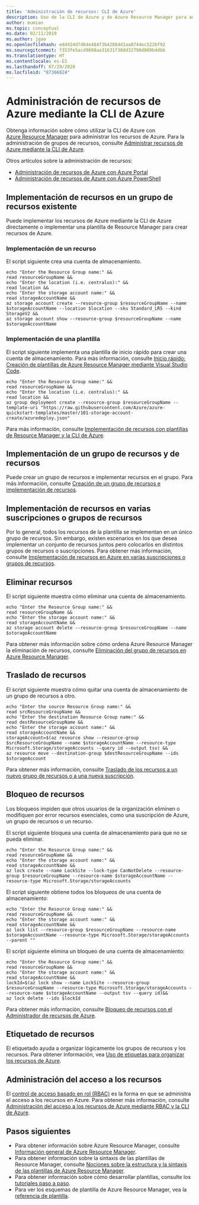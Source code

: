 ```yaml
---
title: 'Administración de recursos: CLI de Azure'
description: Uso de la CLI de Azure y de Azure Resource Manager para administrar los recursos. Muestra cómo implementar y eliminar los recursos.
author: mumian
ms.topic: conceptual
ms.date: 02/11/2019
ms.author: jgao
ms.openlocfilehash: edd424d7d64e484f3b42084d1aa0744ec522bf92
ms.sourcegitcommit: f353fe5acd9698aa31631f38dd32790d889b4dbb
ms.translationtype: HT
ms.contentlocale: es-ES
ms.lasthandoff: 07/29/2020
ms.locfileid: "87366824"
---
```

# <a name="manage-azure-resources-by-using-azure-cli"></a>Administración de recursos de Azure mediante la CLI de Azure

Obtenga información sobre cómo utilizar la CLI de Azure con [Azure Resource Manager](overview.md) para administrar los recursos de Azure. Para la administración de grupos de recursos, consulte [Administrar recursos de Azure mediante la CLI de Azure](manage-resource-groups-cli.md).

Otros artículos sobre la administración de recursos:

- [Administración de recursos de Azure con Azure Portal](manage-resources-portal.md)
- [Administración de recursos de Azure con Azure PowerShell](manage-resources-powershell.md)

## <a name="deploy-resources-to-an-existing-resource-group"></a>Implementación de recursos en un grupo de recursos existente

Puede implementar los recursos de Azure mediante la CLI de Azure directamente o implementar una plantilla de Resource Manager para crear recursos de Azure.

### <a name="deploy-a-resource"></a>Implementación de un recurso

El script siguiente crea una cuenta de almacenamiento.

```azurecli-interactive
echo "Enter the Resource Group name:" &&
read resourceGroupName &&
echo "Enter the location (i.e. centralus):" &&
read location &&
echo "Enter the storage account name:" &&
read storageAccountName &&
az storage account create --resource-group $resourceGroupName --name $storageAccountName --location $location --sku Standard_LRS --kind StorageV2 &&
az storage account show --resource-group $resourceGroupName --name $storageAccountName 
```

### <a name="deploy-a-template"></a>Implementación de una plantilla

El script siguiente implementa una plantilla de inicio rápido para crear una cuenta de almacenamiento. Para más información, consulte [Inicio rápido: Creación de plantillas de Azure Resource Manager mediante Visual Studio Code](../templates/quickstart-create-templates-use-visual-studio-code.md?tabs=PowerShell).

```azurecli-interactive
echo "Enter the Resource Group name:" &&
read resourceGroupName &&
echo "Enter the location (i.e. centralus):" &&
read location &&
az group deployment create --resource-group $resourceGroupName --template-uri "https://raw.githubusercontent.com/Azure/azure-quickstart-templates/master/101-storage-account-create/azuredeploy.json"
```

Para más información, consulte [Implementación de recursos con plantillas de Resource Manager y la CLI de Azure](../templates/deploy-cli.md).

## <a name="deploy-a-resource-group-and-resources"></a>Implementación de un grupo de recursos y de recursos

Puede crear un grupo de recursos e implementar recursos en el grupo. Para más información, consulte [Creación de un grupo de recursos e implementación de recursos](../templates/deploy-to-subscription.md#resource-groups).

## <a name="deploy-resources-to-multiple-subscriptions-or-resource-groups"></a>Implementación de recursos en varias suscripciones o grupos de recursos

Por lo general, todos los recursos de la plantilla se implementan en un único grupo de recursos. Sin embargo, existen escenarios en los que desea implementar un conjunto de recursos juntos pero colocarlos en distintos grupos de recursos o suscripciones. Para obtener más información, consulte [Implementación de recursos en Azure en varias suscripciones o grupos de recursos](../templates/cross-scope-deployment.md).

## <a name="delete-resources"></a>Eliminar recursos

El script siguiente muestra cómo eliminar una cuenta de almacenamiento.

```azurecli-interactive
echo "Enter the Resource Group name:" &&
read resourceGroupName &&
echo "Enter the storage account name:" &&
read storageAccountName &&
az storage account delete --resource-group $resourceGroupName --name $storageAccountName 
```

Para obtener más información sobre cómo ordena Azure Resource Manager la eliminación de recursos, consulte [Eliminación del grupo de recursos en Azure Resource Manager](delete-resource-group.md).

## <a name="move-resources"></a>Traslado de recursos

El script siguiente muestra cómo quitar una cuenta de almacenamiento de un grupo de recursos a otro.

```azurecli-interactive
echo "Enter the source Resource Group name:" &&
read srcResourceGroupName &&
echo "Enter the destination Resource Group name:" &&
read destResourceGroupName &&
echo "Enter the storage account name:" &&
read storageAccountName &&
storageAccount=$(az resource show --resource-group $srcResourceGroupName --name $storageAccountName --resource-type Microsoft.Storage/storageAccounts --query id --output tsv) &&
az resource move --destination-group $destResourceGroupName --ids $storageAccount
```

Para obtener más información, consulte [Traslado de los recursos a un nuevo grupo de recursos o a una nueva suscripción](move-resource-group-and-subscription.md).

## <a name="lock-resources"></a>Bloqueo de recursos

Los bloqueos impiden que otros usuarios de la organización eliminen o modifiquen por error recursos esenciales, como una suscripción de Azure, un grupo de recursos o un recurso. 

El script siguiente bloquea una cuenta de almacenamiento para que no se pueda eliminar.

```azurecli-interactive
echo "Enter the Resource Group name:" &&
read resourceGroupName &&
echo "Enter the storage account name:" &&
read storageAccountName &&
az lock create --name LockSite --lock-type CanNotDelete --resource-group $resourceGroupName --resource-name $storageAccountName --resource-type Microsoft.Storage/storageAccounts 
```

El script siguiente obtiene todos los bloqueos de una cuenta de almacenamiento:

```azurecli-interactive
echo "Enter the Resource Group name:" &&
read resourceGroupName &&
echo "Enter the storage account name:" &&
read storageAccountName &&
az lock list --resource-group $resourceGroupName --resource-name $storageAccountName --resource-type Microsoft.Storage/storageAccounts --parent ""
```

El script siguiente elimina un bloqueo de una cuenta de almacenamiento:

```azurecli-interactive
echo "Enter the Resource Group name:" &&
read resourceGroupName &&
echo "Enter the storage account name:" &&
read storageAccountName &&
lockId=$(az lock show --name LockSite --resource-group $resourceGroupName --resource-type Microsoft.Storage/storageAccounts --resource-name $storageAccountName --output tsv --query id)&&
az lock delete --ids $lockId
```

Para obtener más información, consulte [Bloqueo de recursos con el Administrador de recursos de Azure](lock-resources.md).

## <a name="tag-resources"></a>Etiquetado de recursos

El etiquetado ayuda a organizar lógicamente los grupos de recursos y los recursos. Para obtener información, vea [Uso de etiquetas para organizar los recursos de Azure](tag-resources.md#azure-cli).

## <a name="manage-access-to-resources"></a>Administración del acceso a los recursos

El [control de acceso basado en rol (RBAC)](../../role-based-access-control/overview.md) es la forma en que se administra el acceso a los recursos en Azure. Para obtener más información, consulte [Administración del acceso a los recursos de Azure mediante RBAC y la CLI de Azure](../../role-based-access-control/role-assignments-cli.md).

## <a name="next-steps"></a>Pasos siguientes

- Para obtener información sobre Azure Resource Manager, consulte [Información general de Azure Resource Manager](overview.md).
- Para obtener información sobre la sintaxis de las plantillas de Resource Manager, consulte [Nociones sobre la estructura y la sintaxis de las plantillas de Azure Resource Manager](../templates/template-syntax.md).
- Para obtener información sobre cómo desarrollar plantillas, consulte los [tutoriales paso a paso](../index.yml).
- Para ver los esquemas de plantilla de Azure Resource Manager, vea la [referencia de plantilla](/azure/templates/).
